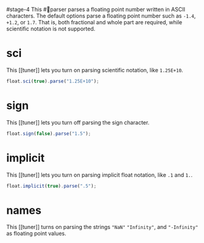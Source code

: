 #stage-4
This #🧩parser parses a floating point number written in ASCII characters. The default options parse a floating point number such as `-1.4`, `+1.2`, or `1.7`. That is, both fractional and whole part are required, while scientific notation is not supported.

# sci
This [[tuner]] lets you turn on parsing scientific notation, like `1.25E+10`.

```ts title:float.sci.ts
float.sci(true).parse("1.25E+10");
```

# sign
This [[tuner]] lets you turn off parsing the sign character.

```ts title:float.sign.ts
float.sign(false).parse("1.5");
```

# implicit
This [[tuner]] lets you turn on parsing implicit float notation, like `.1` and `1.`.

```ts title:float.implicit.ts
float.implicit(true).parse(".5");
```

# names
This [[tuner]] turns on parsing the strings `"NaN"` `"Infinity"`, and `"-Infinity"` as floating point values.